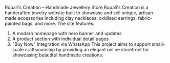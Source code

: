 Rupali's Creation – Handmade Jewellery Store Rupali's Creation is a handcrafted jewelry website built to showcase and sell unique, artisan-made accessories including clay necklaces, oxidised earrings, fabric-painted bags, and more. The site features:

1. A modern homepage with hero banner and updates
2. A product section with individual detail pages
3. "Buy Now" integration via WhatsApp This project aims to support small-scale craftsmanship by providing an elegant online storefront for showcasing beautiful handmade creations.
